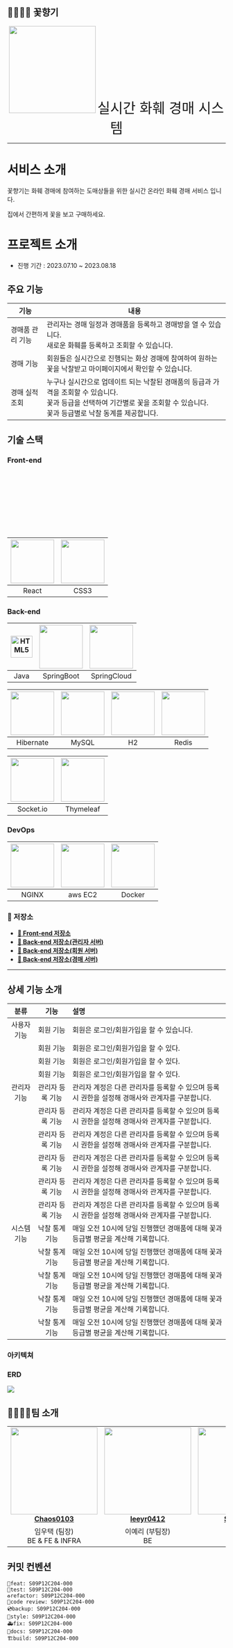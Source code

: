 ## 🧑‍💻👩‍💻 꽃향기

<div align="center">
<img src="./readme_assets/image/logo-removebg.png" height="200"> <span style="font-size: xx-large; justify-items: center" >실시간 화훼 경매 시스템</span>
</div>

---

# 서비스 소개

꽃향기는 화훼 경매에 참여하는 도매상들을 위한 실시간 온라인 화훼 경매 서비스 입니다.

집에서 간편하게 꽃을 보고 구매하세요.

# 프로젝트 소개

- 진행 기간 : 2023.07.10 ~ 2023.08.18

## 주요 기능

| 기능        | 내용                                                                                                           |
|-----------|--------------------------------------------------------------------------------------------------------------|
| 경매품 관리 기능 | 관리자는 경매 일정과 경매품을 등록하고 경매방을 열 수 있습니다.<br/>새로운 화훼를 등록하고 조회할 수 있습니다.                                            |
| 경매 기능     | 회원들은 실시간으로 진행되는 화상 경매에 참여하여 원하는 꽃을 낙찰받고 마이페이지에서 확인할 수 있습니다.                                                  |
| 경매 실적 조회  | 누구나 실시간으로 업데이트 되는 낙찰된 경매품의 등급과 가격을 조회할 수 있습니다.<br/>꽃과 등급을 선택하여 기간별로 꽃을 조회할 수 있습니다.<br/>꽃과 등급별로 낙찰 동계를 제공합니다. |

## 기술 스택

### Front-end

<br><br><br><br><br><br><br><br>

| <img src="https://upload.wikimedia.org/wikipedia/commons/thumb/a/a7/React-icon.svg/200px-React-icon.svg.png" object-fit="contian" width="100" > | <div style="width: 100px; height: 100px;"><img src="https://upload.wikimedia.org/wikipedia/commons/thumb/d/d5/CSS3_logo_and_wordmark.svg/180px-CSS3_logo_and_wordmark.svg.png" style="object-fit: contain; width: 100%; height: 100%;"/></div> |
|:-----------------------------------------------------------------------------------------------------------------------------------------------:|:----------------------------------------------------------------------------------------------------------------------------------------------------------------------------------------------------------------------------------------------:|
|                                                                      React                                                                      |                                                                                                                      CSS3                                                                                                                      |

### Back-end

| <img src="https://i.namu.wiki/i/MuCO_ocla-FyadGnRZytkRLggQOcqxv_hXNjN7aYXDOPivIChJNdiRXp6vwSXbM6GcUL3pVTL-5U5TKQ0f1YhA.svg" alt="HTML5" width="50px" height="50px" />  | <img src="https://upload.wikimedia.org/wikipedia/commons/thumb/4/44/Spring_Framework_Logo_2018.svg/1920px-Spring_Framework_Logo_2018.svg.png" width="100"> | <div style="width: 100px; height: 100px;"><img src="./readme_assets/image/spring cloud.png" style="object-fit: contain; width: 100%; height: 100%;"/></div> |
|:-------------------------------------------------------------------------------------------------------------------------------------------------------------------------------------------------------------------------------------:|:----------------------------------------------------------------------------------------------------------------------------------------------------------:|:-----------------------------------------------------------------------------------------------------------------------------------------------------------:|
|                                                                                                                 Java                                                                                                                  |                                                                         SpringBoot                                                                         |                                                                         SpringCloud                                                                         |

| <div style="width: 100px; height: 100px;"><img src="https://static-00.iconduck.com/assets.00/hibernate-icon-1965x2048-cl94vxbt.png" style="object-fit: contain; width: 100%; height: 100%;"/></div> | <div style="width: 100px; height: 100px;"><img src="https://i.namu.wiki/i/vkGpBcmks1_NcJW0HUFa6jlwlM6h11B-8nxRRX4bYC703H4nLo7j4dQdRCC32gz8Q-BqRcAnQgFSXMjB8jPohg.svg" style="object-fit: contain; width: 100%; height: 100%;"/></div> | <div style="width: 100px; height: 100px;"><img src="https://upload.wikimedia.org/wikipedia/commons/a/a1/H2_logo.png" style="object-fit: contain; width: 100%; height: 100%;"/></div> | <div style="width: 100px; height: 100px;"><img src="https://upload.wikimedia.org/wikipedia/commons/thumb/6/64/Logo-redis.svg/2560px-Logo-redis.svg.png" style="object-fit: contain; width: 100%; height: 100%;"/></div> |
|:---------------------------------------------------------------------------------------------------------------------------------------------------------------------------------------------------:|:-------------------------------------------------------------------------------------------------------------------------------------------------------------------------------------------------------------------------------------:|:------------------------------------------------------------------------------------------------------------------------------------------------------------------------------------:|:-----------------------------------------------------------------------------------------------------------------------------------------------------------------------------------------------------------------------:|
|                                                                                              Hibernate                                                                                              |                                                                                                                 MySQL                                                                                                                 |                                                                                          H2                                                                                          |                                                                                                          Redis                                                                                                          |

| <div style="width: 100px; height: 100px;"><img src="https://upload.wikimedia.org/wikipedia/commons/thumb/9/96/Socket-io.svg/1200px-Socket-io.svg.png" style="object-fit: contain; width: 100%; height: 100%;"/></div> | <div style="width: 100px; height: 100px;"><img src="https://www.thymeleaf.org/images/thymeleaf.png" style="object-fit: contain; width: 100%; height: 100%;"/></div> |
|:---------------------------------------------------------------------------------------------------------------------------------------------------------------------------------------------------------------------:|:-------------------------------------------------------------------------------------------------------------------------------------------------------------------:|
|                                                                                                       Socket.io                                                                                                       |                                                                              Thymeleaf                                                                              |

### DevOps

| <div style="width: 100px; height: 100px;"><img src="https://www.nginx.com/wp-content/uploads/2020/05/NGINX-product-icon.svg" style="object-fit: contain; width: 100%; height: 100%;"/></div> | <div style="width: 100px; height: 100px;"><img src="https://upload.wikimedia.org/wikipedia/commons/thumb/9/93/Amazon_Web_Services_Logo.svg/300px-Amazon_Web_Services_Logo.svg.png" style="object-fit: contain; width: 100%; height: 100%;"/></div> | <div style="width: 100px; height: 100px;"><img src="https://i.namu.wiki/i/8wUfxyvz88Q6e5I_vuHYJdnVV_z3o7jbjV2WCjhTzZxWijV1v5rpU-f8vm4o-hYmtx_utsw4g8VhMvPjecTBo-bGGCjZhVKGBJsiXCs04pU188gmdcTsPUFlYk7YXXk-ktCwai5NfK6BadDTgm-NlQ.webp" style="object-fit: contain; width: 100%; height: 100%;"/></div> |
|:--------------------------------------------------------------------------------------------------------------------------------------------------------------------------------------------:|:--------------------------------------------------------------------------------------------------------------------------------------------------------------------------------------------------------------------------------------------------:|:------------------------------------------------------------------------------------------------------------------------------------------------------------------------------------------------------------------------------------------------------------------------------------------------------:|
|                                                                                            NGINX                                                                                             |                                                                                                                      aws EC2                                                                                                                       |                                                                                                                                                 Docker                                                                                                                                                 |

### 📂 저장소

- **[🔎 Front-end 저장소](./kkoch)**
- **[🔎 Back-end 저장소(관리자 서버)](./admin)**
- **[🔎 Back-end 저장소(회원 서버)](./user)**
- **[🔎 Back-end 저장소(경매 서버)](./auction)**

---

## 상세 기능 소개

|   분류   |    기능     | 설명                                                      |
|:------:|:---------:|:--------------------------------------------------------|
| 사용자 기능 |   회원 기능   | 회원은 로그인/회원가입을 할 수 있습니다.                                 |
|        |   회원 기능   | 회원은 로그인/회원가입을 할 수 있다.                                   |
|        |   회원 기능   | 회원은 로그인/회원가입을 할 수 있다.                                   |
|        |   회원 기능   | 회원은 로그인/회원가입을 할 수 있다.                                   |
| 관리자 기능 | 관리자 등록 기능 | 관리자 계정은 다른 관리자를 등록할 수 있으며 등록 시 권한을 설정해 경매사와 관계자를 구분합니다. |
|        | 관리자 등록 기능 | 관리자 계정은 다른 관리자를 등록할 수 있으며 등록 시 권한을 설정해 경매사와 관계자를 구분합니다. |
|        | 관리자 등록 기능 | 관리자 계정은 다른 관리자를 등록할 수 있으며 등록 시 권한을 설정해 경매사와 관계자를 구분합니다. |
|        | 관리자 등록 기능 | 관리자 계정은 다른 관리자를 등록할 수 있으며 등록 시 권한을 설정해 경매사와 관계자를 구분합니다. |
|        | 관리자 등록 기능 | 관리자 계정은 다른 관리자를 등록할 수 있으며 등록 시 권한을 설정해 경매사와 관계자를 구분합니다. |
|        | 관리자 등록 기능 | 관리자 계정은 다른 관리자를 등록할 수 있으며 등록 시 권한을 설정해 경매사와 관계자를 구분합니다. |
| 시스템 기능 | 낙찰 통계 기능  | 매일 오전 10시에 당일 진행했던 경매품에 대해 꽃과 등급별 평균을 계산해 기록합니다.        |
|        | 낙찰 통계 기능  | 매일 오전 10시에 당일 진행했던 경매품에 대해 꽃과 등급별 평균을 계산해 기록합니다.        |
|        | 낙찰 통계 기능  | 매일 오전 10시에 당일 진행했던 경매품에 대해 꽃과 등급별 평균을 계산해 기록합니다.        |
|        | 낙찰 통계 기능  | 매일 오전 10시에 당일 진행했던 경매품에 대해 꽃과 등급별 평균을 계산해 기록합니다.        |
|        | 낙찰 통계 기능  | 매일 오전 10시에 당일 진행했던 경매품에 대해 꽃과 등급별 평균을 계산해 기록합니다.        |

### 아키텍쳐

### ERD

<img src="./readme_assets/image/erd.png">

## 👨‍👩‍👧‍👦팀 소개

<table align="center">
    <tr align="center">
        <td style="min-width: 150px;">
            <a href="https://github.com/Chaos0103">
              <img src="./readme_assets/profile/lwt.png" width="200">
              <br />
              <b>Chaos0103</b>
            </a>
        </td>
        <td style="min-width: 150px;">
            <a href="https://github.com/leeyr0412">
              <img src="./readme_assets/profile/lyr.png" width="200">
              <br />
              <b>leeyr0412</b>
            </a> 
        </td>
        <td style="min-width: 150px;">
            <a href="https://github.com/SeungJun">
              <img src="./readme_assets/profile/hsj.png" width="200">
              <br />
              <b>SeungJun</b>
            </a> 
        </td>
        <td style="min-width: 150px;">
            <a href="https://github.com/soo0300">
              <img src="./readme_assets/profile/ksj.png" width="200">
              <br />
              <b>soo0300</b>
            </a> 
        </td>
        <td style="min-width: 150px;">
            <a href="https://github.com/hans0537">
              <img src="./readme_assets/profile/ssj.png" width="200">
              <br />
              <b>hans0537</b>
            </a> 
        </td>
        <td style="min-width: 150px;">
            <a href="https://github.com/lukylun">
              <img src="./readme_assets/profile/syj.png" width="200">
              <br />
              <b>lukylun</b>
            </a> 
        </td>
    </tr>
    <tr align="center">
        <td>
            임우택 (팀장)<br/>BE & FE & INFRA
        </td>
        <td>
            이예리 (부팀장)<br/>BE
        </td>
        <td>
            홍승준<br/>BE
        </td>
        <td>
            김수진<br/>BE
        </td>
        <td>
            신성주<br/>FE
        </td>
        <td>
            서용준<br/>FE
        </td>
    </tr>
</table>


## 커밋 컨벤션
```
🎉feat: S09P12C204-000 
🔨test: S09P12C204-000
♻️refactor: S09P12C204-000 
👀code review: S09P12C204-000 
💿backup: S09P12C204-000 
🌈style: S09P12C204-000 
🚑fix: S09P12C204-000 
📝docs: S09P12C204-000 
🏗️build: S09P12C204-000 
```